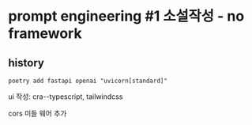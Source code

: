 # prompt engineering #1 소설작성 - no framework

## history
```poetry add fastapi openai "uvicorn[standard]"```

ui 작성: cra--typescript, tailwindcss

cors 미들 웨어 추가
